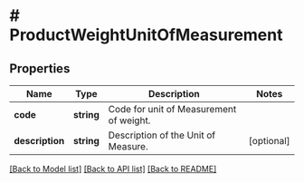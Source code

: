 # # ProductWeightUnitOfMeasurement

## Properties

Name | Type | Description | Notes
------------ | ------------- | ------------- | -------------
**code** | **string** | Code for unit of Measurement of weight. |
**description** | **string** | Description of the Unit of Measure. | [optional]

[[Back to Model list]](../../README.md#models) [[Back to API list]](../../README.md#endpoints) [[Back to README]](../../README.md)
